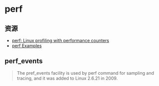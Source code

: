 # perf

## 资源

- [perf: Linux profiling with performance counters](https://perf.wiki.kernel.org/index.php/Main_Page)
- [perf Examples](http://www.brendangregg.com/perf.html)

## perf_events

> The pref_events facility is used by perf command for sampling and tracing, and it was added to Linux 2.6.21 in 2009.
